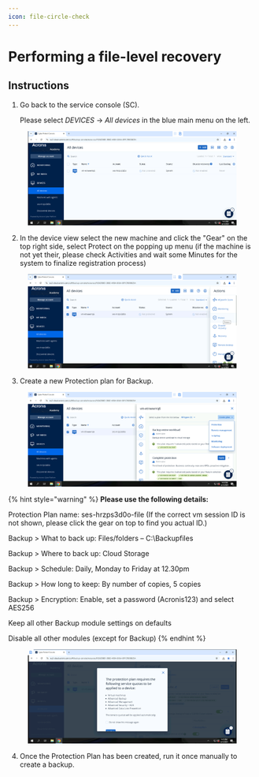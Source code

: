 ```yaml
---
icon: file-circle-check
---
```


# Performing a file-level recovery

## Instructions



1.  Go back to the service console (SC).

    Please select _DEVICES_ -> _All devices_ in the blue main menu on the left.

<figure><img src="../../.gitbook/assets/image (18).png" alt=""><figcaption></figcaption></figure>

2. In the device view select the new machine and click the "Gear" on the top right side, select Protect on the popping up menu (if the machine is not yet their, please check Activities and wait some Minutes for the system to finalize registration process)

<figure><img src="../../.gitbook/assets/image (19).png" alt=""><figcaption></figcaption></figure>

3. Create a new Protection plan for Backup.

<figure><img src="../../.gitbook/assets/image (20).png" alt=""><figcaption></figcaption></figure>

{% hint style="warning" %}
**Please use the following details:**

Protection Plan name: ses-hrzps3d0o-file (If the correct vm session ID is not shown, please click the gear on top to find you actual ID.)

Backup > What to back up: Files/folders – C:\Backupfiles

Backup > Where to back up: Cloud Storage

Backup > Schedule: Daily, Monday to Friday at 12.30pm

Backup > How long to keep: By number of copies, 5 copies

Backup > Encryption: Enable, set a password (Acronis123) and select AES256

Keep all other Backup module settings on defaults

Disable all other modules (except for Backup)
{% endhint %}

<figure><img src="../../.gitbook/assets/image (21).png" alt=""><figcaption></figcaption></figure>

4. Once the Protection Plan has been created, run it once manually to create a backup.

